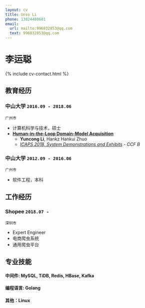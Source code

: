 ```yaml
---
layout: cv
title: Unso Li
phone: 13824480681
email:
  url: mailto:996832853@qq.com
  text: 996832853@qq.com
---
```


# 李运聪

<!--
include contact information from the front matter
Supported arguments:
    - homepage: url, text
    - phone
    - email
-->

{% include cv-contact.html %}

## 教育经历

### **中山大学** `2016.09 - 2018.06`

```
广州市
```

- 计算机科学与技术，硕士
- [**Human-in-the-Loop Domain-Model Acquisition**](https://icaps18.icaps-conference.org/fileadmin/alg/conferences/icaps18/files/demos/1_Human-in-the-Loop_Domain-Model_Acquisition.pdf)<br>
  - **Yuncong Li**, Hankz Hankui Zhuo<br> 
  - _[ICAPS 2018, System Demonstrations and Exhibits](https://icaps18.icaps-conference.org/demos/index.html) - CCF B_ <br>

### **中山大学** `2012.09 - 2016.06`

```
广州市
```

- 软件工程，本科

## 工作经历
### **Shopee** `2018.07 -`

```
深圳市
```

- Expert Engineer
- 电商爬虫系统
- 通用爬虫平台

## 专业技能

#### 中间件: MySQL, TiDB, Redis, HBase, Kafka
#### 编程语言: Golang
#### 其他：Linux

<!-- ### Footer

Last updated: May 2013 -->
